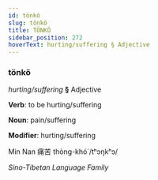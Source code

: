 ```yaml
---
id: tönkö
slug: tönkö
title: TÖNKÖ
sidebar_position: 272
hoverText: hurting/suffering § Adjective
---
```


### tönkö

*hurting/suffering* **§** Adjective

**Verb**: to be hurting/suffering

**Noun**: pain/suffering

**Modifier**: hurting/suffering

Min Nan 痛苦 thòng-khó͘  /tʰɔŋkʰɔ/

*Sino-Tibetan Language Family*
